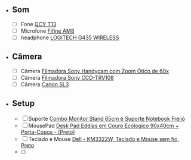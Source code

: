 - ## Som
	- [ ] Fone [QCY T13](https://amzn.to/3CidSBo)
	- [ ] Microfone [Fifine AM8](https://amzn.to/3CidSBo)
	- [ ] headphone [LOGITECH G435 WIRELESS](https://amzn.to/3Zz8QIJ)

- ## Câmera
	- [ ] Câmera [Filmadora Sony Handycam com Zoom Ótico de 60x](https://df.olx.com.br/distrito-federal-e-regiao/cameras-e-filmadoras/filmadora-sony-handycam-com-zoom-otico-de-60x-1362556566?utm_medium=shared_link&utm_source=direct)
	- [ ] Câmera [Filmadora Sony CCD-TRV108](https://shopee.com.br/Câmera-Filmadora-Sony-CCD-TRV108-***Leia-a-descrição***-i.235260811.23092253269)
	- [ ] Câmera [Canon SL3]()

- ## Setup
	- [ ] Suporte [Combo Monitor Stand 65cm e Suporte Notebook Freijó]([https://amzn.to/3SLrN9b](https://www.amazon.com.br/dp/B0C76N4X2K))
	- [ ] MousePad [Desk Pad Eddias em Couro Ecologico 90x40cm + Porta-Copos - (Preto)](amzn.to/3SCpjbY)
	- [ ] Teclado e Mouse [Dell - KM3322W, Teclado e Mouse sem fio, Preto](https://www.amazon.com.br/dp/B0BPTK4P38)
	- [ ] 